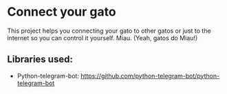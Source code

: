 Connect your gato
=================
This project helps you connecting your gato to other gatos or just to the internet so you can control it yourself.
Miau. (Yeah, gatos do Miau!)

Libraries used:
---------------
- Python-telegram-bot: https://github.com/python-telegram-bot/python-telegram-bot

